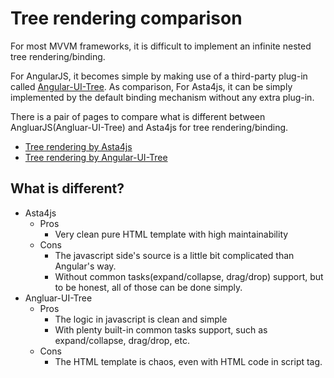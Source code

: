 # Tree rendering comparison

For most MVVM frameworks, it is difficult to implement an infinite nested tree rendering/binding.

For AngularJS, it becomes simple by making use of a third-party plug-in called [Angular-UI-Tree](https://github.com/angular-ui-tree/angular-ui-tree). As comparison, For Asta4js, it can be simply implemented by the default binding mechanism without any extra plug-in.

There is a pair of pages to compare what is different between AngluarJS(Angluar-UI-Tree) and Asta4js for tree rendering/binding.

- [Tree rendering by Asta4js](asta4js.html)
- [Tree rendering by Angular-UI-Tree](angularUITree.html)



## What is different?

- Asta4js
    - Pros
        - Very clean pure HTML template with high maintainability
    - Cons
        - The javascript side's source is a little bit complicated than Angular's way.
        - Without common tasks(expand/collapse, drag/drop) support, but to be honest, all of those can be done simply.
- Angluar-UI-Tree
    - Pros
        - The logic in javascript is clean and simple
        - With plenty built-in common tasks support, such as expand/collapse, drag/drop, etc.
    - Cons
        - The HTML template is chaos, even with HTML code in script tag.

